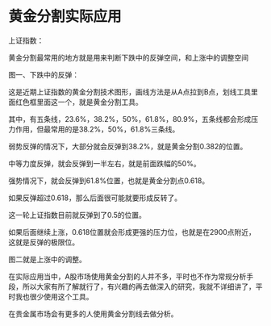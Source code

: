 # 黄金分割实际应用
[url]: (https://t.zsxq.com/RfEaEyJ)

上证指数：

黄金分割最常用的地方就是用来判断下跌中的反弹空间，和上涨中的调整空间

图一、下跌中的反弹：

这是近期上证指数的黄金分割技术图形，画线方法是从A点拉到B点，划线工具里面红色框里面这一个，就是黄金分割工具。

其中，有五条线，23.6%，38.2%，50%，61.8%，80.9%，五条线都会形成压力作用，但最常用的是38.2%，50%，61.8%三条线。

弱势反弹的情况下，大部分就会反弹到38.2%，就是黄金分割0.382的位置。

中等力度反弹，就会反弹到一半左右，就是前面跌幅的50%。

强势情况下，就会反弹到61.8%位置，也就是黄金分割点0.618。

如果反弹超过0.618，那么后面很可能就要形成反转了。

这一轮上证指数目前就反弹到了0.5的位置。

如果后面继续上涨，0.618位置就会形成更强的压力位，也就是在2900点附近，这就是反弹的极限位。

图二就是上涨中的调整。

在实际应用当中，A股市场使用黄金分割的人并不多，平时也不作为常规分析手段，所以大家有所了解就行了，有兴趣的再去做深入的研究，我就不详细讲了，平时我也很少使用这个工具。

在贵金属市场会有更多的人使用黄金分割线去做分析。